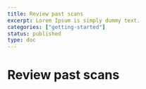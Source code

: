 ```yaml
---
title: Review past scans
excerpt: Lorem Ipsum is simply dummy text.
categories: ["getting-started"]
status: published
type: doc
---
```

# Review past scans

